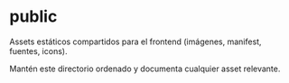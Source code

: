 # public

Assets estáticos compartidos para el frontend (imágenes, manifest, fuentes, icons).

Mantén este directorio ordenado y documenta cualquier asset relevante.
